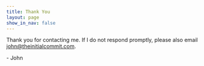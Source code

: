 ```yaml
---
title: Thank You
layout: page
show_in_nav: false
---
```


Thank you for contacting me. If I do not respond promptly, please also email [john@theinitialcommit.com](mailto:john@theinitialcommit.com).

\- John
